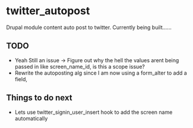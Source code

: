 # twitter_autopost
Drupal module content auto post to twitter. Currently being built......

## TODO
- Yeah Still an issue -> Figure out why the hell the values arent being passed in like screen_name_id, is this a scope issue?
- Rewrite the autoposting alg since I am now using a form_alter to add a field,


## Things to do next
- Lets use twitter_signin_user_insert hook to add the screen name automatically
